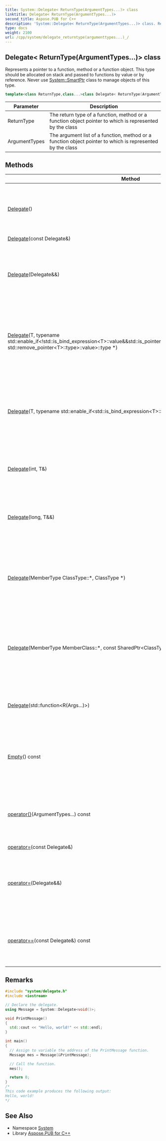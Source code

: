 ```yaml
---
title: System::Delegate< ReturnType(ArgumentTypes...)> class
linktitle: Delegate< ReturnType(ArgumentTypes...)>
second_title: Aspose.PUB for C++
description: 'System::Delegate< ReturnType(ArgumentTypes...)> class. Represents a pointer to a function, method or a function object. This type should be allocated on stack and passed to functions by value or by reference. Never use System::SmartPtr class to manage objects of this type in C++.'
type: docs
weight: 2100
url: /cpp/system/delegate_returntype(argumenttypes...)_/
---
```

## Delegate< ReturnType(ArgumentTypes...)> class


Represents a pointer to a function, method or a function object. This type should be allocated on stack and passed to functions by value or by reference. Never use [System::SmartPtr](../smartptr/) class to manage objects of this type.

```cpp
template<class ReturnType,class...>class Delegate< ReturnType(ArgumentTypes...)> : public System::Details::DelegateHoldingVariables
```


| Parameter | Description |
| --- | --- |
| ReturnType | The return type of a function, method or a function object pointer to which is represented by the class |
| ArgumentTypes | The argument list of a function, method or a function object pointer to which is represented by the class |
## Methods

| Method | Description |
| --- | --- |
| [Delegate](./delegate/)() | Default constructor. Constructs the delegate object that does not point to anything. |
| [Delegate](./delegate/)(const Delegate\&) |  |
| [Delegate](./delegate/)(Delegate\&&) | Moving copy constructor. Takes the ownership of an entity pointed to by the specified delegate. |
| [Delegate](./delegate/)(T, typename std::enable_if<!std::is_bind_expression\<T\>::value\&&std::is_pointer\<T\>::value\&&std::is_function\<typename std::remove_pointer\<T\>::type\>::value\>::type *) | Constructor. Constructs a delegate object from the specified pointer to free function or static method. |
| [Delegate](./delegate/)(T, typename std::enable_if\<std::is_bind_expression\<T\>::value\>::type *) | Constructor. Constructs a delegate from the specified pointer to the function object generated by std::bind(). |
| [Delegate](./delegate/)(int, T\&) | Constructor. Constructs a delegate from the specified function object. |
| [Delegate](./delegate/)(long, T\&&) | Moving constructor. Constructs a delegate from the specified function object. |
| [Delegate](./delegate/)(MemberType ClassType::*, ClassType *) | Constructor. Constructs a delegate that points to the specified non-static method of the specified object. |
| [Delegate](./delegate/)(MemberType MemberClass::*, const SharedPtr\<ClassType\>\&) | Constructor. Constructs a delegate that points to the specified non-static method of the specified object. |
| [Delegate](./delegate/)(std::function\<R(Args...)>) | Constructs a delegate object that points to an std::function function object. |
| [Empty](./empty/)() const | Determines if the current delegate object is empty, e.g. does not point to any entity. |
| [operator()](./operator()/)(ArgumentTypes...) const | Invokes a function, method or a function object that is pointed to by current delegate object. |
| [operator=](./operator=/)(const Delegate\&) |  |
| [operator=](./operator=/)(Delegate\&&) | Moving assignment operator. Takes the ownership of an entity pointed to by the specified delegate. |
| [operator==](./operator==/)(const Delegate\&) const | Compares two delegate objects to check if they point to the same entity. |
## Remarks



```cpp
#include "system/delegate.h"
#include <iostream>

// Declare the delegate.
using Message = System::Delegate<void()>;

void PrintMessage()
{
  std::cout << "Hello, world!" << std::endl;
}

int main()
{
  // Assign to variable the address of the PrintMessage function.
  Message mes = Message(&PrintMessage);

  // Call the function.
  mes();

  return 0;
}
/*
This code example produces the following output:
Hello, world!
*/
```

## See Also

* Namespace [System](../)
* Library [Aspose.PUB for C++](../../)
